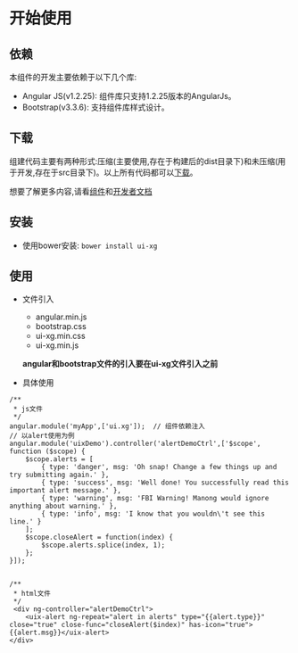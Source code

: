 # 开始使用
## 依赖
本组件的开发主要依赖于以下几个库:
- Angular JS(v1.2.25): 组件库只支持1.2.25版本的AngularJs。
- Bootstrap(v3.3.6): 支持组件库样式设计。


## 下载
组建代码主要有两种形式:压缩(主要使用,存在于构建后的dist目录下)和未压缩(用于开发,存在于src目录下)。以上所有代码都可以[下载]()。

想要了解更多内容,请看[组件](http://xgfe.github.io/ui-xg/#/app/api/alert)和[开发者文档](http://xgfe.github.io/ui-xg/#/app/guide)

## 安装
- 使用bower安装: `bower install ui-xg`

## 使用
- 文件引入
	- angular.min.js
	- bootstrap.css
	- ui-xg.min.css
	- ui-xg.min.js

	**angular和bootstrap文件的引入要在ui-xg文件引入之前**
- 具体使用

```
/**
 * js文件
 */
angular.module('myApp',['ui.xg']);  // 组件依赖注入
// 以alert使用为例
angular.module('uixDemo').controller('alertDemoCtrl',['$scope', function ($scope) {
    $scope.alerts = [
        { type: 'danger', msg: 'Oh snap! Change a few things up and try submitting again.' },
        { type: 'success', msg: 'Well done! You successfully read this important alert message.' },
        { type: 'warning', msg: 'FBI Warning! Manong would ignore anything about warning.' },
        { type: 'info', msg: 'I know that you wouldn\'t see this line.' }
    ];
    $scope.closeAlert = function(index) {
        $scope.alerts.splice(index, 1);
    };
}]);


/**
 * html文件
 */
 <div ng-controller="alertDemoCtrl">
    <uix-alert ng-repeat="alert in alerts" type="{{alert.type}}" close="true" close-func="closeAlert($index)" has-icon="true">{{alert.msg}}</uix-alert>
</div>

```